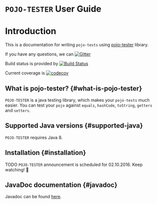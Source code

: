 # `POJO-TESTER` User Guide

# Introduction
This is a documentation for writing `pojo-tests` using [pojo-tester](https://github.com/sta-szek/pojo-tester) library.

If you have any questions, we can [![Gitter](https://badges.gitter.im/pojo-tester/Lobby.svg)](https://gitter.im/pojo-tester/Lobby?utm_source=badge&utm_medium=badge&utm_campaign=pr-badge)

Build status is provided by [![Build Status](https://travis-ci.com/sta-szek/pojo-tester.svg?token=42sCZkoSqqk4rnv2AmRU&branch=master)](https://travis-ci.com/sta-szek/pojo-tester)

Current coverage is [![codecov](https://codecov.io/gh/sta-szek/pojo-tester/branch/master/graph/badge.svg?token=YjQ8Z7Xyra)](https://codecov.io/gh/sta-szek/pojo-tester)


## What is pojo-tester? {#what-is-pojo-tester}
`POJO-TESTER` is a java testing library, which makes your `pojo-tests` much easier. You can test your `pojo` against `equals`, `hashCode`, `toString`, `getters` and `setters`.


## Supported Java versions {#supported-java}
`POJO-TESTER` requires Java 8. 

## Installation {#installation}
TODO
`POJO-TESTER` announcement is scheduled for 02.10.2016.
Keep watching! :beers:

## JavaDoc documentation {#javadoc}
Javadoc can be found [here](http://www.pojo.pl/javadoc/index.html).

